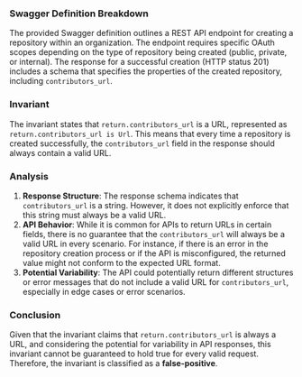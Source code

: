 ### Swagger Definition Breakdown
The provided Swagger definition outlines a REST API endpoint for creating a repository within an organization. The endpoint requires specific OAuth scopes depending on the type of repository being created (public, private, or internal). The response for a successful creation (HTTP status 201) includes a schema that specifies the properties of the created repository, including `contributors_url`.

### Invariant
The invariant states that `return.contributors_url` is a URL, represented as `return.contributors_url is Url`. This means that every time a repository is created successfully, the `contributors_url` field in the response should always contain a valid URL.

### Analysis
1. **Response Structure**: The response schema indicates that `contributors_url` is a string. However, it does not explicitly enforce that this string must always be a valid URL. 
2. **API Behavior**: While it is common for APIs to return URLs in certain fields, there is no guarantee that the `contributors_url` will always be a valid URL in every scenario. For instance, if there is an error in the repository creation process or if the API is misconfigured, the returned value might not conform to the expected URL format.
3. **Potential Variability**: The API could potentially return different structures or error messages that do not include a valid URL for `contributors_url`, especially in edge cases or error scenarios.

### Conclusion
Given that the invariant claims that `return.contributors_url` is always a URL, and considering the potential for variability in API responses, this invariant cannot be guaranteed to hold true for every valid request. Therefore, the invariant is classified as a **false-positive**.
